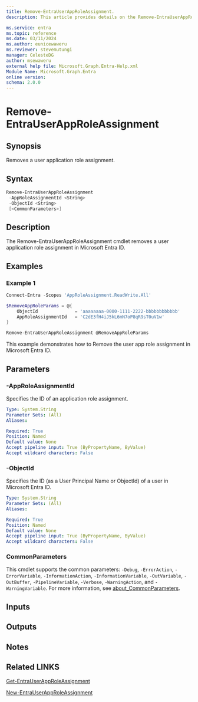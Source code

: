 ```yaml
---
title: Remove-EntraUserAppRoleAssignment.
description: This article provides details on the Remove-EntraUserAppRoleAssignment command.

ms.service: entra
ms.topic: reference
ms.date: 03/11/2024
ms.author: eunicewaweru
ms.reviewer: stevemutungi
manager: CelesteDG
author: msewaweru
external help file: Microsoft.Graph.Entra-Help.xml
Module Name: Microsoft.Graph.Entra
online version:
schema: 2.0.0
---
```


# Remove-EntraUserAppRoleAssignment

## Synopsis

Removes a user application role assignment.

## Syntax

```powershell
Remove-EntraUserAppRoleAssignment
 -AppRoleAssignmentId <String> 
 -ObjectId <String>
 [<CommonParameters>]
```

## Description

The Remove-EntraUserAppRoleAssignment cmdlet removes a user application role assignment in Microsoft Entra ID.

## Examples

### Example 1

```powershell
Connect-Entra -Scopes 'AppRoleAssignment.ReadWrite.All'

$RemoveAppRoleParams = @{
    ObjectId              = 'aaaaaaaa-0000-1111-2222-bbbbbbbbbbbb'
    AppRoleAssignmentId   = 'C2dE3fH4iJ5kL6mN7oP8qR9sT0uV1w'
}

Remove-EntraUserAppRoleAssignment @RemoveAppRoleParams
```

This example demonstrates how to Remove the user app role assignment in Microsoft Entra ID.

## Parameters

### -AppRoleAssignmentId

Specifies the ID of an application role assignment.

```yaml
Type: System.String
Parameter Sets: (All)
Aliases:

Required: True
Position: Named
Default value: None
Accept pipeline input: True (ByPropertyName, ByValue)
Accept wildcard characters: False
```

### -ObjectId

Specifies the ID (as a User Principal Name or ObjectId) of a user in Microsoft Entra ID.

```yaml
Type: System.String
Parameter Sets: (All)
Aliases:

Required: True
Position: Named
Default value: None
Accept pipeline input: True (ByPropertyName, ByValue)
Accept wildcard characters: False
```

### CommonParameters

This cmdlet supports the common parameters: `-Debug`, `-ErrorAction`, `-ErrorVariable`, `-InformationAction`, `-InformationVariable`, `-OutVariable`, `-OutBuffer`, `-PipelineVariable`, `-Verbose`, `-WarningAction`, and `-WarningVariable`. For more information, see [about_CommonParameters](https://go.microsoft.com/fwlink/?LinkID=113216).

## Inputs

## Outputs

## Notes

## Related LINKS

[Get-EntraUserAppRoleAssignment](Get-EntraUserAppRoleAssignment.md)

[New-EntraUserAppRoleAssignment](New-EntraUserAppRoleAssignment.md)
